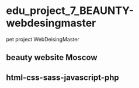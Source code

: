 # edu_project_7_BEAUNTY-webdesingmaster
pet project WebDeisingMaster

beauty website Moscow
-----------------------------------------------------------------------
 html-css-sass-javascript-php
 -----------------------------------------------------------------------
